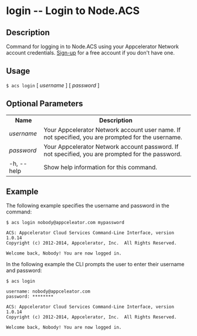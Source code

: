 
# login -- Login to Node.ACS

## Description

Command for logging in to Node.ACS using your Appcelerator Network account credentials. 
[Sign-up](https://my.appcelerator.com/auth/signup) for a free account if you don't have one.

## Usage

`$ acs login` [ _username_ ] [ _password_ ]

## Optional Parameters

<table class="doc-table">
    <tbody>
        <tr>
            <th>Name</th>
            <th>Description</th>
        </tr>
        <tr>
            <td><i>username</i></td>
            <td>Your Appcelerator Network account user name. If not specified, you are prompted for the username.</td>
        </tr>
        <tr>
            <td><i>password</i></td>
            <td>Your Appcelerator Network account password. If not specified, you are prompted for the password.</td>
        </tr>
        <tr>
            <td>-h, --help</td>
            <td>Show help information for this command.</td>
        </tr>
    </tbody>
</table>

## Example

The following example specifies the username and password in the command:

    $ acs login nobody@appceleator.com mypassword

    ACS: Appcelerator Cloud Services Command-Line Interface, version 1.0.14
    Copyright (c) 2012-2014, Appcelerator, Inc.  All Rights Reserved.

    Welcome back, Nobody! You are now logged in.

In the following example the CLI prompts the user to enter their username and password:

    $ acs login

    username: nobody@appceleator.com
    password: ********
    
    ACS: Appcelerator Cloud Services Command-Line Interface, version 1.0.14
    Copyright (c) 2012-2014, Appcelerator, Inc.  All Rights Reserved.

    Welcome back, Nobody! You are now logged in.
